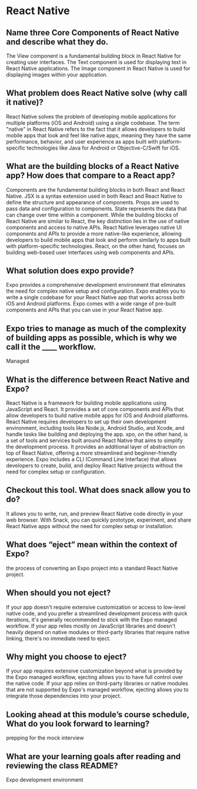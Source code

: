 # React Native

## Name three Core Components of React Native and describe what they do.

The View component is a fundamental building block in React Native for creating user interfaces. The Text component is used for displaying text in React Native applications. The Image component in React Native is used for displaying images within your application. 

## What problem does React Native solve (why call it native)?

React Native solves the problem of developing mobile applications for multiple platforms (iOS and Android) using a single codebase. The term "native" in React Native refers to the fact that it allows developers to build mobile apps that look and feel like native apps, meaning they have the same performance, behavior, and user experience as apps built with platform-specific technologies like Java for Android or Objective-C/Swift for iOS.

## What are the building blocks of a React Native app? How does that compare to a React app?

 Components are the fundamental building blocks in both React and React Native. JSX is a syntax extension used in both React and React Native to define the structure and appearance of components. Props are used to pass data and configuration to components. State represents the data that can change over time within a component. While the building blocks of React Native are similar to React, the key distinction lies in the use of native components and access to native APIs. React Native leverages native UI components and APIs to provide a more native-like experience, allowing developers to build mobile apps that look and perform similarly to apps built with platform-specific technologies. React, on the other hand, focuses on building web-based user interfaces using web components and APIs.

## What solution does expo provide?

 Expo provides a comprehensive development environment that eliminates the need for complex native setup and configuration. Expo enables you to write a single codebase for your React Native app that works across both iOS and Android platforms.  Expo comes with a wide range of pre-built components and APIs that you can use in your React Native app. 

## Expo tries to manage as much of the complexity of building apps as possible, which is why we call it the ____ workflow.

Managed

## What is the difference between React Native and Expo?

React Native is a framework for building mobile applications using JavaScript and React. It provides a set of core components and APIs that allow developers to build native mobile apps for iOS and Android platforms. React Native requires developers to set up their own development environment, including tools like Node.js, Android Studio, and Xcode, and handle tasks like building and deploying the app. xpo, on the other hand, is a set of tools and services built around React Native that aims to simplify the development process. It provides an additional layer of abstraction on top of React Native, offering a more streamlined and beginner-friendly experience. Expo includes a CLI (Command Line Interface) that allows developers to create, build, and deploy React Native projects without the need for complex setup or configuration.

## Checkout this tool. What does snack allow you to do?

It allows you to write, run, and preview React Native code directly in your web browser. With Snack, you can quickly prototype, experiment, and share React Native apps without the need for complex setup or installation.

## What does “eject” mean within the context of Expo?

the process of converting an Expo project into a standard React Native project.

## When should you not eject?

If your app doesn't require extensive customization or access to low-level native code, and you prefer a streamlined development process with quick iterations, it's generally recommended to stick with the Expo managed workflow. If your app relies mostly on JavaScript libraries and doesn't heavily depend on native modules or third-party libraries that require native linking, there's no immediate need to eject. 

## Why might you choose to eject?

If your app requires extensive customization beyond what is provided by the Expo managed workflow, ejecting allows you to have full control over the native code. If your app relies on third-party libraries or native modules that are not supported by Expo's managed workflow, ejecting allows you to integrate those dependencies into your project. 

## Looking ahead at this module’s course schedule, What do you look forward to learning?

prepping for the  mock interview

## What are your learning goals after reading and reviewing the class README?

Expo development environment
